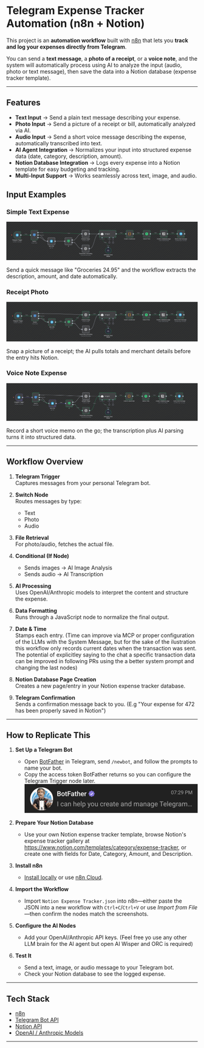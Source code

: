 # Telegram Expense Tracker Automation (n8n + Notion)

This project is an **automation workflow** built with [n8n](https://n8n.io/) that lets you **track and log your expenses directly from Telegram**.

You can send a **text message**, a **photo of a receipt**, or a **voice note**, and the system will automatically process using AI to analyze the input (audio, photo or text message), then save the data into a Notion database (expense tracker template).

---

## Features

- **Text Input** → Send a plain text message describing your expense. 
- **Photo Input** → Send a picture of a receipt or bill, automatically analyzed via AI.
- **Audio Input** → Send a short voice message describing the expense, automatically transcribed into text.
- **AI Agent Integration** → Normalizes your input into structured expense data (date, category, description, amount).
- **Notion Database Integration** → Logs every expense into a Notion template for easy budgeting and tracking.
- **Multi-Input Support** → Works seamlessly across text, image, and audio.

## Input Examples

### Simple Text Expense

![Simple text expense](./assets/Simple_Message_Text.png)

Send a quick message like "Groceries 24.95" and the workflow extracts the description, amount, and date automatically.

### Receipt Photo

![Receipt photo](./assets/Image_Invoice.png)

Snap a picture of a receipt; the AI pulls totals and merchant details before the entry hits Notion.

### Voice Note Expense

![Voice note expense](./assets/Voice_Note_Expense.png)

Record a short voice memo on the go; the transcription plus AI parsing turns it into structured data.

---

## Workflow Overview

1. **Telegram Trigger**  
   Captures messages from your personal Telegram bot.

2. **Switch Node**  
   Routes messages by type:
   - Text
   - Photo
   - Audio

3. **File Retrieval**  
   For photo/audio, fetches the actual file.

4. **Conditional (If Node)**  
   - Sends images → AI Image Analysis  
   - Sends audio → AI Transcription  

5. **AI Processing**  
   Uses OpenAI/Anthropic models to interpret the content and structure the expense.

6. **Data Formatting**  
   Runs through a JavaScript node to normalize the final output.

7. **Date & Time**  
   Stamps each entry. (Time can improve via MCP or proper configuration of the LLMs with the System Message, but for the sake of the ilustration this workflow only records current dates when the transaction was sent. The potential of explicitley saying to the chat a specific transaction data can be improved in following PRs using the a better system prompt and changing the last nodes)

8. **Notion Database Page Creation**  
   Creates a new page/entry in your Notion expense tracker database.

9. **Telegram Confirmation**  
   Sends a confirmation message back to you. (E.g "Your expense  for 472 has been properly saved in Notion")

---

## How to Replicate This

1. **Set Up a Telegram Bot**  
   - Open [BotFather](https://t.me/BotFather) in Telegram, send `/newbot`, and follow the prompts to name your bot.  
   - Copy the access token BotFather returns so you can configure the Telegram Trigger node later.  
   ![Creating a Telegram bot with BotFather](./assets/Bot_Father.png)

2. **Prepare Your Notion Database**  
   - Use your own Notion expense tracker template, browse Notion's expense tracker gallery at https://www.notion.com/templates/category/expense-tracker, or create one with fields for Date, Category, Amount, and Description.

3. **Install n8n**  
   - [Install locally](https://docs.n8n.io/hosting/installation/) or use [n8n Cloud](https://n8n.io/cloud).

4. **Import the Workflow**  
   - Import `Notion Expense Tracker.json` into n8n—either paste the JSON into a new workflow with `Ctrl+C`/`Ctrl+V` or use *Import from File*—then confirm the nodes match the screenshots.

5. **Configure the AI Nodes**  
   - Add your OpenAI/Anthropic API keys. (Feel free yo use any other LLM brain for the AI agent but open AI Wisper and ORC is required)

6. **Test It**  
   - Send a text, image, or audio message to your Telegram bot.  
   - Check your Notion database to see the logged expense.

---

## Tech Stack

- [n8n](https://n8n.io/)
- [Telegram Bot API](https://core.telegram.org/bots/api)
- [Notion API](https://developers.notion.com/)
- [OpenAI / Anthropic Models](https://openai.com/)

---

